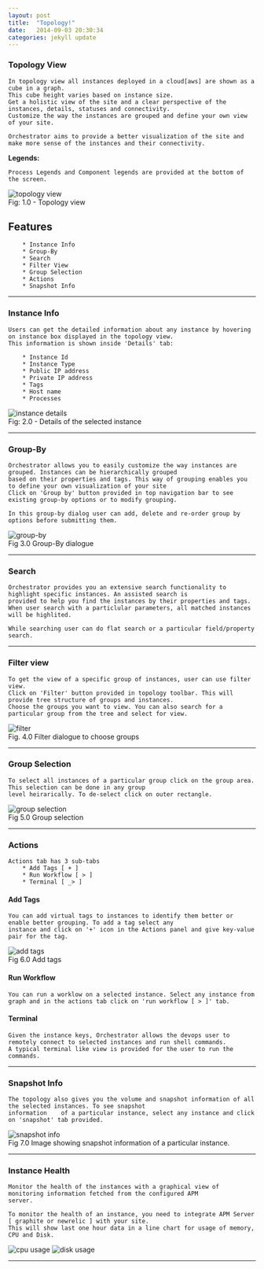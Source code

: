 ```yaml
---
layout: post
title:  "Topology!"
date:   2014-09-03 20:30:34
categories: jekyll update
---
```


### Topology View


    In topology view all instances deployed in a cloud[aws] are shown as a cube in a graph. 
    This cube height varies based on instance size.
    Get a holistic view of the site and a clear perspective of the instances, details, statuses and connectivity.
    Customize the way the instances are grouped and define your own view of your site.  

    Orchestrator aims to provide a better visualization of the site and make more sense of the instances and their connectivity.

**Legends:**
    
    Process Legends and Component legends are provided at the bottom of the screen.

![topology view][topologyview]  
Fig: 1.0 - Topology view

    
## Features
        * Instance Info
        * Group-By
        * Search
        * Filter View
        * Group Selection
        * Actions
        * Snapshot Info

***

### Instance Info

    Users can get the detailed information about any instance by hovering on instance box displayed in the topology view. 
    This information is shown inside 'Details' tab:

        * Instance Id
        * Instance Type
        * Public IP address
        * Private IP address
        * Tags
        * Host name
        * Processes


![instance details][instancedetails]  
Fig: 2.0 - Details of the selected instance


***

### Group-By

    Orchestrator allows you to easily customize the way instances are grouped. Instances can be hierarchically grouped
    based on their properties and tags. This way of grouping enables you to define your own visualization of your site
    Click on 'Group by' button provided in top navigation bar to see existing group-by options or to modify grouping.   

    In this group-by dialog user can add, delete and re-order group by options before submitting them.

![group-by][groupby]  
Fig 3.0 Group-By dialogue


***

### Search

    Orchestrator provides you an extensive search functionality to highlight specific instances. An assisted search is 
    provided to help you find the instances by their properties and tags.
    When user search with a particlular parameters, all matched instances will be highlited.  

    While searching user can do flat search or a particular field/property search.
    
***


### Filter view

    To get the view of a specific group of instances, user can use filter view.
    Click on 'Filter' button provided in topology toolbar. This will provide tree structure of groups and instances.
    Choose the groups you want to view. You can also search for a particular group from the tree and select for view.


![filter][filter]  
Fig. 4.0 Filter dialogue to choose groups

***

### Group Selection

    To select all instances of a particular group click on the group area. This selection can be done in any group
    level heirarically. To de-select click on outer rectangle.  

![group selection][groupselection]  
Fig 5.0 Group selection


***

### Actions
    Actions tab has 3 sub-tabs 
        * Add Tags [ + ]
        * Run Workflow [ > ]
        * Terminal [ _> ]

#### Add Tags

    You can add virtual tags to instances to identify them better or enable better grouping. To add a tag select any
    instance and click on '+' icon in the Actions panel and give key-value pair for the tag.
    
![add tags][addtags]  
Fig 6.0 Add tags

#### Run Workflow

    You can run a worklow on a selected instance. Select any instance from graph and in the actions tab click on 'run workflow [ > ]' tab.

#### Terminal

    Given the instance keys, Orchestrator allows the devops user to remotely connect to selected instances and run shell commands.
    A typical terminal like view is provided for the user to run the commands.

***

### Snapshot Info

    The topology also gives you the volume and snapshot information of all the selected instances. To see snapshot
    information    of a particular instance, select any instance and click on 'snapshot' tab provided.
    
![snapshot info][snapshotinfo]  
Fig 7.0 Image showing snapshot information of a particular instance.

***

### Instance Health

    Monitor the health of the instances with a graphical view of monitoring information fetched from the configured APM
    server.

    To monitor the health of an instance, you need to integrate APM Server [ graphite or newrelic ] with your site.
    This will show last one hour data in a line chart for usage of memory, CPU and Disk.
    
![cpu usage][cpuusage] ![disk usage][diskusage]

***
[topologyview]: /assets/images/topologyview.png
[instancedetails]: /assets/images/instance_details01.png
[filter]: /assets/images/view_filter01.png
[topologyview]: /assets/images/topologyview.png
[groupby]: /assets/images/groupby.png
[snapshotinfo]: /assets/images/snapshot.png
[groupselection]: /assets/images/groupselection.png
[addtags]: /assets/images/addtags.png
[cpuusage]: /assets/images/cpu_usage.png
[diskusage]: /assets/images/disk_usage.png


